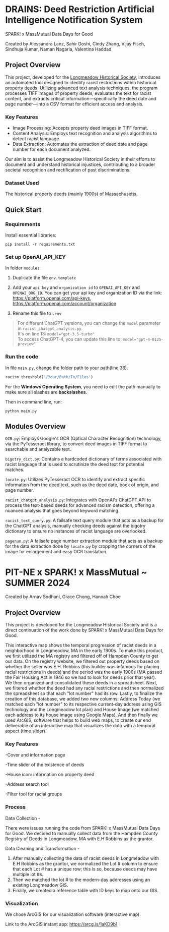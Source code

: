 # DRAINS: Deed Restriction Artificial Intelligence Notification System
SPARK! x MassMutual Data Days for Good

Created by Alessandra Lanz, Sahir Doshi, Cindy Zhang, Vijay Fisch, Sindhuja Kumar, Naman Nagaria, Valentina Haddad

## Project Overview
This project, developed for the [Longmeadow Historical Society](https://www.longmeadowhistoricalsociety.org), introduces an automated tool designed to identify racist restrictions within historical property deeds. Utilizing advanced text analysis techniques, the program processes TIFF images of property deeds, evaluates the text for racist content, and extracts critical information—specifically the deed date and page number—into a CSV format for efficient access and analysis.

### Key Features

- Image Processing: Accepts property deed images in TIFF format.
- Content Analysis: Employs text recognition and analysis algorithms to detect racist language.
- Data Extraction: Automates the extraction of deed date and page number for each document analyzed.

Our aim is to assist the Longmeadow Historical Society in their efforts to document and understand historical injustices, contributing to a broader societal recognition and rectification of past discriminations.

### Dataset Used
The historical property deeds (mainly 1900s) of Massachusetts.

## Quick Start
### Requirements
Install essential libraries:
```
pip install -r requirements.txt
```

### Set up OpenAI_API_KEY
In folder `modules`: 

1. Duplicate the file `env.template`

2. Add your `api key` and `organization id` to `OPENAI_API_KEY` and `OPENAI_ORG_ID`. You can get your api key and organization ID via the link: https://platform.openai.com/api-keys, 
https://platform.openai.com/account/organization

3. Rename this file to `.env`

> For different ChatGPT versions, you can change the `model` parameter in `racist_chatgpt_analysis.py`.   
It's on line 13:
`model="gpt-3.5-turbo"`  
To access ChatGPT-4, you can update this line to:
`model="gpt-4-0125-preview"`

### Run the code
In file `main.py`, change the folder path to your path(line 36).
```python
racism_threshold('/Your/Path/To/Files')
```
For the **Windows Operating System**, you need to edit the path manually to make sure all slashes are **backslashes**. 

Then in command line, run:
```
python main.py
```

## Modules Overview

`OCR.py`: Employs Google's OCR (Optical Character Recognition) technology, via the PyTesseract library, to convert deed images in TIFF format to searchable and analyzable text.

`bigotry_dict.py`: Contains a hardcoded dictionary of terms associated with racist language that is used to scrutinize the deed text for potential matches.

`locate.py`: Utilizes PyTesseract OCR to identify and extract specific information from the deed text, such as the deed date, book of origin, and page number.

`racist_chatgpt_analysis.py`: Integrates with OpenAI's ChatGPT API to process the text-based deeds for advanced racism detection, offering a nuanced analysis that goes beyond keyword matching.

`racist_text_query.py`: A failsafe text query module that acts as a backup for the ChatGPT analysis, manually checking deeds against the bigotry dictionary to ensure no instances of racist language are overlooked.

`pagenum.py`: A failsafe page number extraction module that acts as a backup for the data extraction done by `locate.py` by cropping the corners of the image for enlargement and easy OCR translation. 


# PIT-NE x SPARK! x MassMutual ~ SUMMER 2024 

Created by Arnav Sodhani, Grace Chong, Hannah Choe

## Project Overview

This project is developed for the Longmeadow Historical Society and is a direct continuation of the work done by SPARK! x MassMutual Data Days for Good. 

This interactive map shows the temporal progression of racist deeds in a neighborhood in Longmeadow, MA in the early 1900s. To make this product, we first utilized the MA registry and filtered off of Hampden County to get our data. On the registry website, we filtered out property deeds based on whether the seller was E.H. Robbins (this builder was infamous for placing racial restrictions in deeds) and the period was the early 1900s (MA passed the Fair Housing Act in 1946 so we had to look for deeds prior that year). We then organized and consolidated these deeds in a spreadsheet. Next, we filtered whether the deed had any racial restrictions and then normalized the spreadsheet so that each "lot number" had its row. Lastly, to finalize the creation of this database, we added two new columns: Address Today (we matched each "lot number" to its respective current-day address using GIS technology and the Longmeadow lot plan) and House Image (we matched each address to its house image using Google Maps). And then finally we used ArcGIS, software that helps to build web maps, to create our end deliverable of an interactive map that visualizes the data with a temporal aspect (time slider).

### Key Features 

-Cover and information page 

-Time slider of the existence of deeds 

-House icon: information on property deed 

-Address search tool

-Filter tool for racial groups 

### Process

Data Collection - 

There were issues running the code from SPARK! x MassMutual Data Days for Good. We decided to manually collect data from the Hampden County Registry of Deeds in Longmeadow, MA with E.H Robbins as the grantor. 

Data Cleaning and Transformation -
1. After manually collecting the data of racist deeds in Longmeadow with E.H Robbins as the grantor, we normalized the Lot # column to ensure that each Lot # has a unique row; this is so, because deeds may have multiple lot #s. 
2. Then we matched the lot # to the modern-day addresses using an existing Longmeadow GIS. 
3. Finally, we created a reference table with ID keys to map onto our GIS. 


### Visualization 

We chose ArcGIS for our visualization software (interactive map). 

Link to the ArcGIS instant app:
https://arcg.is/1aKD9b1
